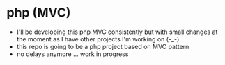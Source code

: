 # php (MVC)
* I'll be developing this php MVC consistently but with small changes at the moment as I have other projects I'm working on (-_-)
* this repo is going to be a php project based on MVC pattern
* no delays anymore ... work in progress
